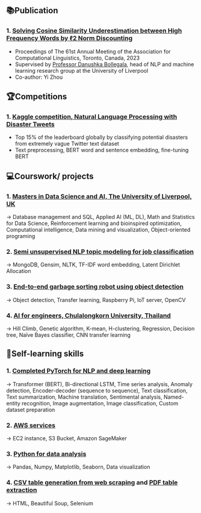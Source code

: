 ## 📚Publication
### 1. [Solving Cosine Similarity Underestimation between High Frequency Words by ℓ2 Norm Discounting](https://github.com/LivNLP/cosine-discounting)
- Proceedings of The 61st Annual Meeting of the Association for Computational Linguistics, Toronto, Canada, 2023
- Supervised by [Professor Danushka Bollegala](https://danushka.net/), head of NLP and machine learning research group at the University of Liverpool
- Co-author: Yi Zhou

## 🏆Competitions
### 1. [Kaggle competition, Natural Language Processing with Disaster Tweets](https://github.com/saeth40/Competitions/tree/main/NLP%20disaster%20Tweets)
- Top 15% of the leaderboard globally by classifying potential disasters from extremely vague Twitter text dataset
- Text preprocessing, BERT word and sentence embedding, fine-tuning BERT

## 💻Courswork/ projects
### 1. [Masters in Data Science and AI, The University of Liverpool, UK](https://github.com/saeth40/MSc-Data-Science-and-AI-U-of-Liverpool) 
-> Database management and SQL,  Applied AI (ML, DL), Math and Statistics for Data Science, Reinforcement learning and bioinspired optimization, Computational intelligence, Data mining and visualization, Object-oriented programing
### 2. [Semi unsupervised NLP topic modeling for job classification](https://github.com/saeth40/Semi-unsupervised-NLP-topic-modeling-Latent-Dirichlet-Allocation) 
-> MongoDB, Gensim, NLTK, TF-IDF word embedding, Latent Dirichlet Allocation
### 3. [End-to-end garbage sorting robot using object detection](https://github.com/saeth40/Garbage-Sorting-Robot-Using-Object-Detection)
-> Object detection, Transfer learning, Raspberry Pi, IoT server, OpenCV
### 4. [AI for engineers, Chulalongkorn University, Thailand](https://github.com/saeth40/AI-for-Engineers-Chulalongkorn-University-2019)
-> Hill Climb, Genetic algorithm, K-mean, H-clustering, Regression, Decision tree, Naïve Bayes classifier, CNN transfer learning

## 🌱Self-learning skills
### 1. [Completed PyTorch for NLP and deep learning](https://github.com/saeth40/Completed-PyTorch-for-NLP-and-deep-learning)
-> Transformer (BERT), Bi-directional LSTM, Time series analysis, Anomaly detection, Encoder-decoder (sequence to sequence), Text classification, Text summarization, Machine translation, Sentimental analysis, Named-entity recognition, Image augmentation, Image classification, Custom dataset preparation
### 2. [AWS services](https://github.com/saeth40/AWS-services)
-> EC2 instance, S3 Bucket, Amazon SageMaker
### 3. [Python for data analysis](https://github.com/saeth40/Python-for-data-analysis-by-Wes-McKinney)
-> Pandas, Numpy, Matplotlib, Seaborn, Data visualization
### 4. [CSV table generation from web scraping](https://github.com/saeth40/Python-web-scraper-csv-export) and [PDF table extraction](https://github.com/saeth40/Tables-extraction-from-pdf-with-Python)
-> HTML, Beautiful Soup, Selenium



<!--
**saeth40/saeth40** is a ✨ _special_ ✨ repository because its `README.md` (this file) appears on your GitHub profile.

Here are some ideas to get you started:

- 🔭 I’m currently working on ...
- 🌱 I’m currently learning ...
- 👯 I’m looking to collaborate on ...
- 🤔 I’m looking for help with ...
- 💬 Ask me about ...
- 📫 How to reach me: ...
- 😄 Pronouns: ...
- ⚡ Fun fact: ...
-->
